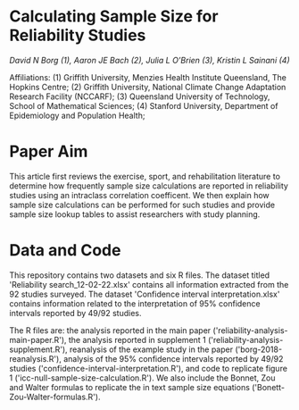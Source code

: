 # Calculating Sample Size for Reliability Studies

*David N Borg (1), Aaron JE Bach (2), Julia L O’Brien (3), Kristin L Sainani (4)*

Affiliations:
(1) Griffith University, Menzies Health Institute Queensland, The Hopkins Centre;
(2) Griffith University, National Climate Change Adaptation Research Facility (NCCARF);
(3) Queensland University of Technology, School of Mathematical Sciences;
(4) Stanford University, Department of Epidemiology and Population Health;

# Paper Aim
This article first reviews the exercise, sport, and rehabilitation literature to determine how frequently sample size calculations are reported in reliability studies using an intraclass correlation coefficent. We then explain how sample size calculations can be performed for such studies and provide sample size lookup tables to assist researchers with study planning.

# Data and Code
This repository contains two datasets and six R files. The dataset titled 'Reliability search_12-02-22.xlsx' contains all information extracted from the 92 studies surveyed. The dataset 'Confidence interval interpretation.xlsx' contains information related to the interpretation of 95% confidence intervals reported by 49/92 studies.

The R files are: the analysis reported in the main paper ('reliability-analysis-main-paper.R'), the analysis reported in supplement 1 ('reliability-analysis-supplement.R'), reanalysis of the example study in the paper ('borg-2018-reanalysis.R'), analysis of the 95% confidence intervals reported by 49/92 studies ('confidence-interval-interpretation.R'), and code to replicate figure 1 ('icc-null-sample-size-calculation.R'). We also include the Bonnet, Zou and Walter formulas to replicate the in text sample size equations ('Bonett-Zou-Walter-formulas.R').
